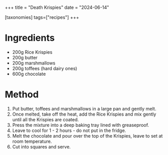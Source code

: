+++
title = "Death Krispies"
date = "2024-06-14"

[taxonomies]
tags=["recipes"]
+++

# Ingredients

- 200g Rice Krispies
- 200g butter
- 200g marshmallows
- 200g toffees (hard dairy ones)
- 600g chocolate

# Method

1. Put butter, toffees and marshmallows in a large pan and gently melt.
2. Once melted, take off the heat, add the Rice Krispies and mix gently until all the Krispies are coated.
3. Press the mixture into a deep baking tray lined with greaseproof.
4. Leave to cool for 1 - 2 hours - do not put in the fridge.
5. Melt the chocolate and pour over the top of the Krispies, leave to set at room temperature.
6. Cut into squares and serve.

